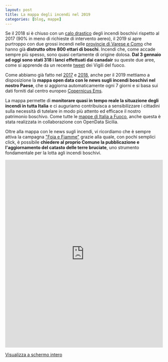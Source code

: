 ```yaml
---
layout: post
title: La mappa degli incendi nel 2019
categories: [blog, mappe]
---
```

Se il 2018 si è chiuso con un [calo drastico](https://www.ilgiornaledellaprotezionecivile.it/r/dpc-incendi-boschivi-chiusa-la-campagna-estiva-2018) degli incendi boschivi rispetto al 2017 (90% in meno di richieste di intervento aereo), il 2019 si apre purtroppo con due grossi incendi nelle [provincie di Varese e Como](https://t.co/tn2oFirUPM?amp=1) che hanno già **distrutto oltre 800 ettari di boschi**. Incendi che, come accade sempre più spesso, sono quasi certamente di origine dolosa. **Dal 3 gennaio ad oggi sono stati 318 i lanci effettuati dai canadair** su queste due aree, come si apprende da un recente [tweet](https://twitter.com/emergenzavvf/status/1082213418831101952?s=21) dei Vigili del fuoco.

Come abbiamo già fatto nel [2017](https://www.{{site.baseurl}}/2017-07-18-new-mappa-notizie/) e [2018](https://www.{{site.baseurl}}/2018-06-14-mappa-incendi-2018/), anche per il 2019 mettiamo a disposizione la **mappa open data con le news sugli incendi boschivi nel nostro Paese**, che si aggiorna automaticamente ogni 7 giorni e si basa sui dati forniti dal centro europeo [Copernicus Ems](http://emergency.copernicus.eu/). 

La mappa permette di **monitorare quasi in tempo reale la situazione degli incendi in tutta Italia** e ci auguriamo contribuisca a sensibilizzare i cittadini sulla necessità di tutelare in modo più attento ed efficace il nostro patrimonio boschivo. Come tutte le [mappe di Italia a Fuoco](http://www.{{site.baseurl}}/mappe/), anche questa è stata realizzata in collaborazione con OpenData Sicilia.

Oltre alla mappa con le news sugli incendi, vi ricordiamo che è sempre attiva la campagna ["Foia e Fiamme"](http://www.{{site.baseurl}}/foia/) grazie alla quale, con pochi semplici click, è possibile **chiedere al proprio Comune la pubblicazione e l'aggiornamento del catasto delle terre bruciate**, uno strumento fondamentale per la lotta agli incendi boschivi. 

<iframe width="100%" height="600px" frameBorder="0" src="http://umap.openstreetmap.fr/it/map/mappa-delle-news-sugli-incendi-2019_271485?scaleControl=false&miniMap=false&scrollWheelZoom=false&zoomControl=true&allowEdit=false&moreControl=true&searchControl=null&tilelayersControl=null&embedControl=null&datalayersControl=true&onLoadPanel=none&captionBar=false"></iframe><p><a href="http://umap.openstreetmap.fr/it/map/mappa-delle-news-sugli-incendi-2019_271485">Visualizza a schermo intero</a></p>
